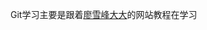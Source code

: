    Git学习主要是跟着[廖雪峰大大](http://www.liaoxuefeng.com/wiki/0013739516305929606dd18361248578c67b8067c8c017b000)的网站教程在学习
